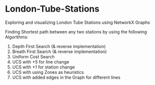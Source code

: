 # London-Tube-Stations

Exploring and visualizing London Tube Stations using NetworkX Graphs

Finding Shortest path between any two stations by using the following Algorithms:

1. Depth First Search (& reverse implementation)
2. Breath First Search (& reverse implementation)
3. Uniform Cost Search
4. UCS with +5 for line change
5. UCS with +1 for station change
6. UCS with using Zones as heuristics
7. UCS with added edges in the Graph for different lines
